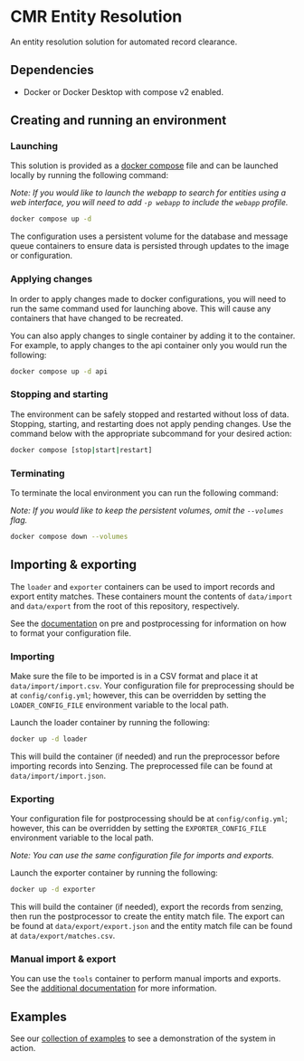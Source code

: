 # CMR Entity Resolution

An entity resolution solution for automated record clearance.

## Dependencies

- Docker or Docker Desktop with compose v2 enabled.

## Creating and running an environment

### Launching

This solution is provided as a [docker compose][docker-compose] file and can be
launched locally by running the following command:

*Note: If you would like to launch the webapp to search for entities using a web
interface, you will need to add `-p webapp` to include the `webapp` profile.*

```bash
docker compose up -d
```

The configuration uses a persistent volume for the database and message queue
containers to ensure data is persisted through updates to the image or
configuration.

### Applying changes

In order to apply changes made to docker configurations, you will need to run the
same command used for launching above. This will cause any containers that have
changed to be recreated.

You can also apply changes to single container by adding it to the container.
For example, to apply changes to the api container only you would run the
following:

```bash
docker compose up -d api
```

### Stopping and starting

The environment can be safely stopped and restarted without loss of data.
Stopping, starting, and restarting does not apply pending changes. Use the
command below with the appropriate subcommand for your desired action:

```bash
docker compose [stop|start|restart]
```

### Terminating

To terminate the local environment you can run the following command:

*Note: If you would like to keep the persistent volumes, omit the `--volumes`
flag.*

```bash
docker compose down --volumes
```

## Importing & exporting

The `loader` and `exporter` containers can be used to import records and
export entity matches. These containers mount the contents of `data/import` and
`data/export` from the root of this repository, respectively.

See the [documentation][processing] on pre and postprocessing for information
on how to format your configuration file.

### Importing

Make sure the file to be imported is in a CSV format and place it at
`data/import/import.csv`. Your configuration file for preprocessing should be at
`config/config.yml`; however, this can be overridden by setting the
`LOADER_CONFIG_FILE` environment variable to the local path.

Launch the loader container by running the following:

```bash
docker up -d loader
```

This will build the container (if needed) and run the preprocessor before
importing records into Senzing. The preprocessed file can be found at
`data/import/import.json`.

### Exporting

Your configuration file for postprocessing should be at `config/config.yml`;
however, this can be overridden by setting the `EXPORTER_CONFIG_FILE`
environment variable to the local path.

_Note: You can use the same configuration file for imports and exports._

Launch the exporter container by running the following:

```bash
docker up -d exporter
```

This will build the container (if needed), export the records from senzing, then
run the postprocessor to create the entity match file. The export can be found
at `data/export/export.json` and the entity match file can be found at
`data/export/matches.csv`.

### Manual import & export

You can use the `tools` container to perform manual imports and exports. See
the [additional documentation][manual-import-export] for more information.

## Examples

See our [collection of examples][examples] to see a demonstration of the system
in action.

[docker-compose]: https://docs.docker.com/compose/
[entity-spec]: https://senzing.zendesk.com/hc/en-us/articles/231925448-Generic-Entity-Specification-Data-Mapping
[examples]: docs/examples.md
[manual-import-export]: docs/manual-import-export.md
[processing]: docs/processing.md#config
